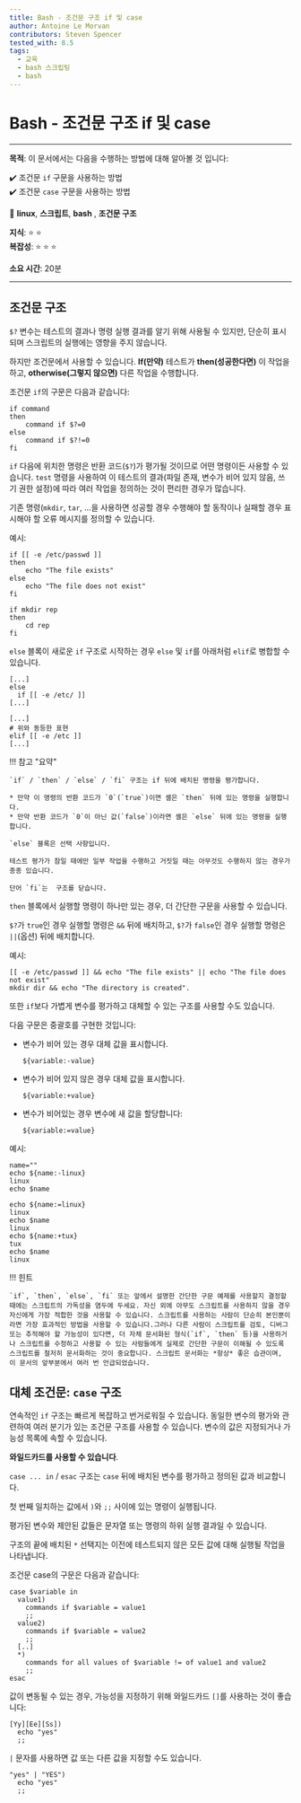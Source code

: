 ```yaml
---
title: Bash - 조건문 구조 if 및 case
author: Antoine Le Morvan
contributors: Steven Spencer
tested_with: 8.5
tags:
  - 교육
  - bash 스크립팅
  - bash
---
```


# Bash - 조건문 구조 if 및 case

****

**목적**: 이 문서에서는 다음을 수행하는 방법에 대해 알아볼 것 입니다:

:heavy_check_mark: 조건문 `if` 구문을 사용하는 방법  
:heavy_check_mark: 조건문 `case` 구문을 사용하는 방법

:checkered_flag: **linux**, **스크립트**, **bash** , **조건문 구조**

**지식**: :star: :star:  
**복잡성**: :star: :star: :star:

**소요 시간**: 20분

****

## 조건문 구조

`$?` 변수는 테스트의 결과나 명령 실행 결과를 알기 위해 사용될 수 있지만, 단순히 표시되며 스크립트의 실행에는 영향을 주지 않습니다.

하지만 조건문에서 사용할 수 있습니다. **If(만약)** 테스트가 **then(성공한다면)** 이 작업을 하고, **otherwise(그렇지 않으면)** 다른 작업을 수행합니다.

조건문 `if`의 구문은 다음과 같습니다:

```
if command
then
    command if $?=0
else
    command if $?!=0
fi
```

`if` 다음에 위치한 명령은 반환 코드(`$?`)가 평가될 것이므로 어떤 명령이든 사용할 수 있습니다. `test` 명령을 사용하여 이 테스트의 결과(파일 존재, 변수가 비어 있지 않음, 쓰기 권한 설정)에 따라 여러 작업을 정의하는 것이 편리한 경우가 많습니다.

기존 명령(`mkdir`, `tar`, ...을 사용하면 성공할 경우 수행해야 할 동작이나 실패할 경우 표시해야 할 오류 메시지를 정의할 수 있습니다.

예시:

```
if [[ -e /etc/passwd ]]
then
    echo "The file exists"
else
    echo "The file does not exist"
fi

if mkdir rep
then
    cd rep
fi
```

`else` 블록이 새로운 `if` 구조로 시작하는 경우 `else` 및 `if`를 아래처럼 `elif`로 병합할 수 있습니다.

```
[...]
else
  if [[ -e /etc/ ]]
[...]

[...]
# 위와 동등한 표현
elif [[ -e /etc ]]
[...]
```

!!! 참고 "요약"

    `if` / `then` / `else` / `fi` 구조는 if 뒤에 배치된 명령을 평가합니다.

    * 만약 이 명령의 반환 코드가 `0`(`true`)이면 셸은 `then` 뒤에 있는 명령을 실행합니다.
    * 만약 반환 코드가 `0`이 아닌 값(`false`)이라면 셸은 `else` 뒤에 있는 명령을 실행합니다.

    `else` 블록은 선택 사항입니다.

    테스트 평가가 참일 때에만 일부 작업을 수행하고 거짓일 때는 아무것도 수행하지 않는 경우가 종종 있습니다.

    단어 `fi`는  구조를 닫습니다.

`then` 블록에서 실행할 명령이 하나만 있는 경우, 더 간단한 구문을 사용할 수 있습니다.

`$?`가 `true`인 경우 실행할 명령은 `&&` 뒤에 배치하고, `$?`가 `false`인 경우 실행할 명령은 `||`(옵션) 뒤에 배치합니다.

예시:

```
[[ -e /etc/passwd ]] && echo "The file exists" || echo "The file does not exist"
mkdir dir && echo "The directory is created".
```

또한 `if`보다 가볍게 변수를 평가하고 대체할 수 있는 구조를 사용할 수도 있습니다.

다음 구문은 중괄호를 구현한 것입니다:

* 변수가 비어 있는 경우 대체 값을 표시합니다.
    ```
    ${variable:-value}
    ```
* 변수가 비어 있지 않은 경우 대체 값을 표시합니다.
    ```
    ${variable:+value}
    ```
* 변수가 비어있는 경우 변수에 새 값을 할당합니다:
    ```
    ${variable:=value}
    ```

예시:

```
name=""
echo ${name:-linux}
linux
echo $name

echo ${name:=linux}
linux
echo $name
linux
echo ${name:+tux}
tux
echo $name
linux
```

!!! 힌트

    `if`, `then`, `else`, `fi` 또는 앞에서 설명한 간단한 구문 예제를 사용할지 결정할 때에는 스크립트의 가독성을 염두에 두세요. 자신 외에 아무도 스크립트를 사용하지 않을 경우 자신에게 가장 적합한 것을 사용할 수 있습니다. 스크립트를 사용하는 사람이 단순히 본인뿐이라면 가장 효과적인 방법을 사용할 수 있습니다.그러나 다른 사람이 스크립트를 검토, 디버그 또는 추적해야 할 가능성이 있다면, 더 자체 문서화된 형식(`if`, `then` 등)을 사용하거나 스크립트를 수정하고 사용할 수 있는 사람들에게 실제로 간단한 구문이 이해될 수 있도록 스크립트를 철저히 문서화하는 것이 중요합니다. 스크립트 문서화는 *항상* 좋은 습관이며, 이 문서의 앞부분에서 여러 번 언급되었습니다.

## 대체 조건문: `case` 구조

연속적인 `if` 구조는 빠르게 복잡하고 번거로워질 수 있습니다. 동일한 변수의 평가와 관련하여 여러 분기가 있는 조건문 구조를 사용할 수 있습니다. 변수의 값은 지정되거나 가능성 목록에 속할 수 있습니다.

**와일드카드를 사용할 수 있습니다**.

`case ... in` / `esac` 구조는 `case` 뒤에 배치된 변수를 평가하고 정의된 값과 비교합니다.

첫 번째 일치하는 값에서 `)`와 `;;` 사이에 있는 명령이 실행됩니다.

평가된 변수와 제안된 값들은 문자열 또는 명령의 하위 실행 결과일 수 있습니다.

구조의 끝에 배치된 `*` 선택지는 이전에 테스트되지 않은 모든 값에 대해 실행될 작업을 나타냅니다.

조건문 case의 구문은 다음과 같습니다:

```
case $variable in
  value1)
    commands if $variable = value1
    ;;
  value2)
    commands if $variable = value2
    ;;
  [..]
  *)
    commands for all values of $variable != of value1 and value2
    ;;
esac
```

값이 변동될 수 있는 경우, 가능성을 지정하기 위해 와일드카드 `[]`를 사용하는 것이 좋습니다:

```
[Yy][Ee][Ss])
  echo "yes"
  ;;
```

`|` 문자를 사용하면 값 또는 다른 값을 지정할 수도 있습니다.

```
"yes" | "YES")
  echo "yes"
  ;;
```
